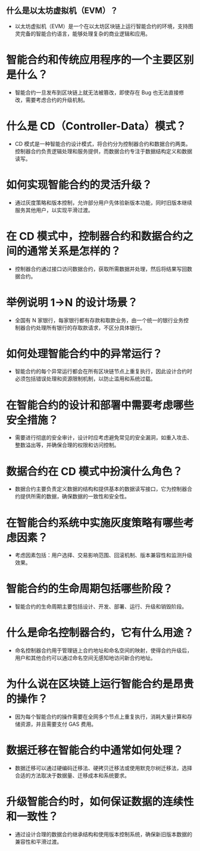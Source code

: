 ## 什么是以太坊虚拟机（EVM）？
* 以太坊虚拟机（EVM）是一个在以太坊区块链上运行智能合约的环境，支持图灵完备的智能合约语言，能够处理复杂的商业逻辑和应用。
# 智能合约和传统应用程序的一个主要区别是什么？
* 智能合约一旦发布到区块链上就无法被篡改，即使存在 Bug 也无法直接修改，需要考虑合约的升级机制。
# 什么是 CD（Controller-Data）模式？
* CD 模式是一种智能合约设计模式，将合约分为控制器合约和数据合约两类。控制器合约负责逻辑处理和服务提供，而数据合约专注于数据结构定义和数据读写。
# 如何实现智能合约的灵活升级？
* 通过灰度策略和版本控制，允许部分用户先体验新版本功能，同时旧版本继续服务其他用户，以实现平滑过渡。
# 在 CD 模式中，控制器合约和数据合约之间的通常关系是怎样的？
* 控制器合约通过接口访问数据合约，获取所需数据并处理，然后将结果写回数据合约。
# 举例说明 1->N 的设计场景？
* 全国有 N 家银行，每家银行都有存款和取款业务，由一个统一的银行业务控制器合约处理所有银行的存取款请求，不区分具体银行。
# 如何处理智能合约中的异常运行？
* 智能合约的每个异常运行都会在所有区块链节点上重复执行，因此设计合约时必须包括错误处理和资源限制机制，以防止滥用和系统过载。
# 在智能合约的设计和部署中需要考虑哪些安全措施？
* 需要进行彻底的安全审计，设计时应考虑避免常见的安全漏洞，如重入攻击、整数溢出等，并确保合理的权限和访问控制。
# 数据合约在 CD 模式中扮演什么角色？
* 数据合约主要负责定义数据的结构和提供基本的数据读写接口，它为控制器合约提供所需的数据，确保数据的一致性和安全性。
# 在智能合约系统中实施灰度策略有哪些考虑因素？
* 考虑因素包括：用户选择、交易影响范围、回滚机制、版本兼容性和监测升级效果。
# 智能合约的生命周期包括哪些阶段？
* 智能合约的生命周期主要包括设计、开发、部署、运行、升级和销毁阶段。
# 什么是命名控制器合约，它有什么用途？
* 命名控制器合约用于管理链上合约地址和命名空间的映射，使得合约升级后，用户和其他合约可以通过命名空间无感知地访问新合约地址。
# 为什么说在区块链上运行智能合约是昂贵的操作？
* 因为每个智能合约的操作需要在全网多个节点上重复执行，消耗大量计算和存储资源，并且需要支付 GAS 费用。
# 数据迁移在智能合约中通常如何处理？
* 数据迁移可以通过硬编码迁移法、硬拷贝迁移法或使用默克尔树迁移法，选择合适的方法取决于数据量、迁移成本和系统要求。
# 升级智能合约时，如何保证数据的连续性和一致性？
* 通过设计合理的数据合约继承结构和使用版本控制系统，确保新旧版本数据的兼容性和平滑过渡。